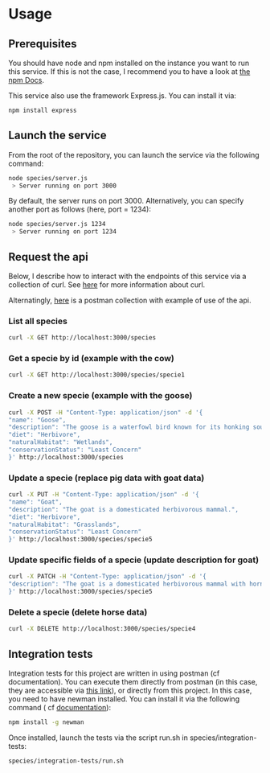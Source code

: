 # Usage

## Prerequisites

You should have node and npm installed on the instance you want to run this service. If this is not the case, I
recommend you to have a look at [the npm Docs](https://docs.npmjs.com/downloading-and-installing-node-js-and-npm/).

This service also use the framework Express.js. You can install it via:

```bash
npm install express
```

## Launch the service

From the root of the repository, you can launch the service via the following command:

```bash
node species/server.js
 > Server running on port 3000
```

By default, the server runs on port 3000. Alternatively, you can specify another port as follows (here, port = 1234):

```bash
node species/server.js 1234
 > Server running on port 1234
```

## Request the api

Below, I describe how to interact with the endpoints of this service via a collection of curl.
See [here](https://curl.se/) for more information about curl.

Alternatingly, [here](https://www.postman.com/letrome/workspace/farmville/folder/7556688-79267a6c-d54d-419f-bac6-722d3e9e0764?action=share&source=copy-link&creator=7556688&ctx=documentation)
is a postman collection with example of use of the api.

### List all species

```bash
curl -X GET http://localhost:3000/species
```

### Get a specie by id (example with the cow)

```bash
curl -X GET http://localhost:3000/species/specie1
```

### Create a new specie (example with the goose)

```bash
curl -X POST -H "Content-Type: application/json" -d '{
"name": "Goose",
"description": "The goose is a waterfowl bird known for its honking sound.",
"diet": "Herbivore",
"naturalHabitat": "Wetlands",
"conservationStatus": "Least Concern"
}' http://localhost:3000/species
```

### Update a specie (replace pig data with goat data)

```bash
curl -X PUT -H "Content-Type: application/json" -d '{
"name": "Goat",
"description": "The goat is a domesticated herbivorous mammal.",
"diet": "Herbivore",
"naturalHabitat": "Grasslands",
"conservationStatus": "Least Concern"
}' http://localhost:3000/species/specie5
```

### Update specific fields of a specie (update description for goat)

```bash
curl -X PATCH -H "Content-Type: application/json" -d '{
"description": "The goat is a domesticated herbivorous mammal with horns."
}' http://localhost:3000/species/specie5
```

### Delete a specie (delete horse data)

```bash
curl -X DELETE http://localhost:3000/species/specie4
```

## Integration tests

Integration tests for this project are written in using postman (cf documentation). You can execute them directly from
postman (in this case, they are accessible
via [this link](https://www.postman.com/letrome/workspace/farmville/folder/7556688-a2b96fde-9c16-41cf-8976-4ce32c383e3f?action=share&source=copy-link&creator=7556688&ctx=documentation)),
or directly from this project.
In this case, you need to have newman installed. You can install it via the following command (
cf [documentation](https://learning.postman.com/docs/collections/using-newman-cli/installing-running-newman/)):

```bash
npm install -g newman
```

Once installed, launch the tests via the script run.sh in species/integration-tests:

```bash
species/integration-tests/run.sh
```